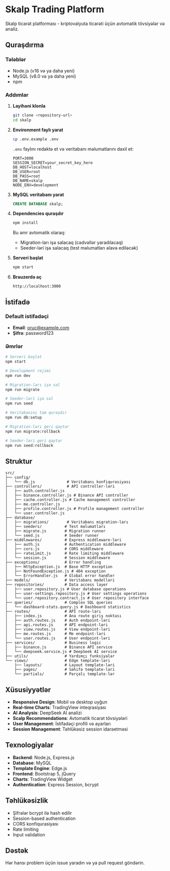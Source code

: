 # Skalp Trading Platform

Skalp ticarət platforması - kriptovalyuta ticarəti üçün avtomatik tövsiyələr və analiz.

## Quraşdırma

### Tələblər

- Node.js (v16 və ya daha yeni)
- MySQL (v8.0 və ya daha yeni)
- npm

### Addımlar

1. **Layihəni klonla**
   ```bash
   git clone <repository-url>
   cd skalp
   ```

2. **Environment faylı yarat**
   ```bash
   cp .env.example .env
   ```
   
   `.env` faylını redaktə et və veritabanı məlumatlarını daxil et:
   ```env
   PORT=3000
   SESSION_SECRET=your_secret_key_here
   DB_HOST=localhost
   DB_USER=root
   DB_PASS=root
   DB_NAME=skalp
   NODE_ENV=development
   ```

3. **MySQL veritabanı yarat**
   ```sql
   CREATE DATABASE skalp;
   ```

4. **Dependencies quraşdır**
   ```bash
   npm install
   ```
   
   Bu əmr avtomatik olaraq:
   - Migration-ları işə salacaq (cədvəllər yaradılacaq)
   - Seeder-ləri işə salacaq (test məlumatları əlavə ediləcək)

5. **Serveri başlat**
   ```bash
   npm start
   ```

6. **Brauzerdə aç**
   ```
   http://localhost:3000
   ```

## İstifadə

### Default istifadəçi

- **Email**: oruc@example.com
- **Şifrə**: password123

### Əmrlər

```bash
# Serveri başlat
npm start

# Development rejimi
npm run dev

# Migration-ları işə sal
npm run migrate

# Seeder-ləri işə sal
npm run seed

# Veritabanını tam quraşdır
npm run db:setup

# Migration-ları geri qaytar
npm run migrate:rollback

# Seeder-ləri geri qaytar
npm run seed:rollback
```

## Struktur

```
src/
├── config/
│   └── db.js              # Veritabanı konfiqurasiyası
├── controllers/           # API controller-ləri
│   ├── auth.controller.js
│   ├── binance.controller.js # Binance API controller
│   ├── cache.controller.js # Cache management controller
│   ├── me.controller.js
│   ├── profile.controller.js # Profile management controller
│   └── user.controller.js
├── database/
│   ├── migrations/        # Veritabanı migration-ları
│   ├── seeders/          # Test məlumatları
│   ├── migrate.js        # Migration runner
│   └── seed.js           # Seeder runner
├── middlewares/          # Express middleware-ləri
│   ├── auth.js           # Authentication middleware
│   ├── cors.js           # CORS middleware
│   ├── rateLimit.js      # Rate limiting middleware
│   └── session.js        # Session middleware
├── exceptions/           # Error handling
│   ├── HttpException.js  # Base HTTP exception
│   ├── NotFoundException.js # 404 exception
│   └── ErrorHandler.js   # Global error handler
├── models/               # Veritabanı modelləri
├── repositories/         # Data access layer
│   ├── user.repository.js # User database operations
│   ├── user-settings.repository.js # User settings operations
│   └── user.repository.contract.js # User repository interface
├── queries/              # Complex SQL queries
│   └── dashboard-stats.query.js # Dashboard statistics
├── routes/               # API route-ları
│   ├── index.js          # Ana route giriş noktası
│   ├── auth.routes.js    # Auth endpoint-ləri
│   ├── api.routes.js     # API endpoint-ləri
│   ├── view.routes.js    # View endpoint-ləri
│   ├── me.routes.js      # Me endpoint-ləri
│   └── user.routes.js    # User endpoint-ləri
├── services/             # Business logic
│   ├── binance.js        # Binance API service
│   └── deepseek.service.js # DeepSeek AI service
├── utils/                # Yardımçı funksiyalar
└── views/                # Edge template-ləri
    ├── layouts/          # Layout template-ləri
    ├── pages/            # Səhifə template-ləri
    └── partials/         # Parçalı template-lər
```

## Xüsusiyyətlər

- **Responsive Design**: Mobil və desktop uyğun
- **Real-time Charts**: TradingView inteqrasiyası
- **AI Analysis**: DeepSeek AI analizi
- **Scalp Recommendations**: Avtomatik ticarət tövsiyələri
- **User Management**: İstifadəçi profili və ayarları
- **Session Management**: Təhlükəsiz session idarəetməsi

## Texnologiyalar

- **Backend**: Node.js, Express.js
- **Database**: MySQL
- **Template Engine**: Edge.js
- **Frontend**: Bootstrap 5, jQuery
- **Charts**: TradingView Widget
- **Authentication**: Express Session, bcrypt

## Təhlükəsizlik

- Şifrələr bcrypt ilə hash edilir
- Session-based authentication
- CORS konfiqurasiyası
- Rate limiting
- Input validation

## Dəstək

Hər hansı problem üçün issue yaradın və ya pull request göndərin.
